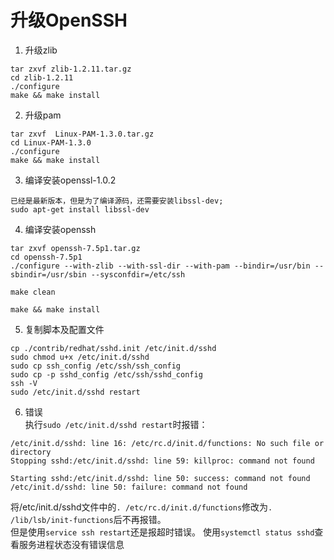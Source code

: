 # 升级OpenSSH

1. 升级zlib  
```
tar zxvf zlib-1.2.11.tar.gz  
cd zlib-1.2.11  
./configure  
make && make install
```

2. 升级pam  
```
tar zxvf  Linux-PAM-1.3.0.tar.gz  
cd Linux-PAM-1.3.0  
./configure  
make && make install
```

3. 编译安装openssl-1.0.2  
```
已经是最新版本，但是为了编译源码，还需要安装libssl-dev;  
sudo apt-get install libssl-dev  
```

4. 编译安装openssh  
```
tar zxvf openssh-7.5p1.tar.gz  
cd openssh-7.5p1  
./configure --with-zlib --with-ssl-dir --with-pam --bindir=/usr/bin --sbindir=/usr/sbin --sysconfdir=/etc/ssh  

make clean  

make && make install  
```

5. 复制脚本及配置文件  
```
cp ./contrib/redhat/sshd.init /etc/init.d/sshd   
sudo chmod u+x /etc/init.d/sshd  
sudo cp ssh_config /etc/ssh/ssh_config  
sudo cp -p sshd_config /etc/ssh/sshd_config  
ssh -V  
sudo /etc/init.d/sshd restart  
```

6. 错误  
执行`sudo /etc/init.d/sshd restart`时报错：  
```
/etc/init.d/sshd: line 16: /etc/rc.d/init.d/functions: No such file or directory  
Stopping sshd:/etc/init.d/sshd: line 59: killproc: command not found  

Starting sshd:/etc/init.d/sshd: line 50: success: command not found  
/etc/init.d/sshd: line 50: failure: command not found
```
将/etc/init.d/sshd文件中的`. /etc/rc.d/init.d/functions`修改为`. /lib/lsb/init-functions`后不再报错。  
但是使用`service ssh restart`还是报超时错误。
使用`systemctl status sshd`查看服务进程状态没有错误信息

